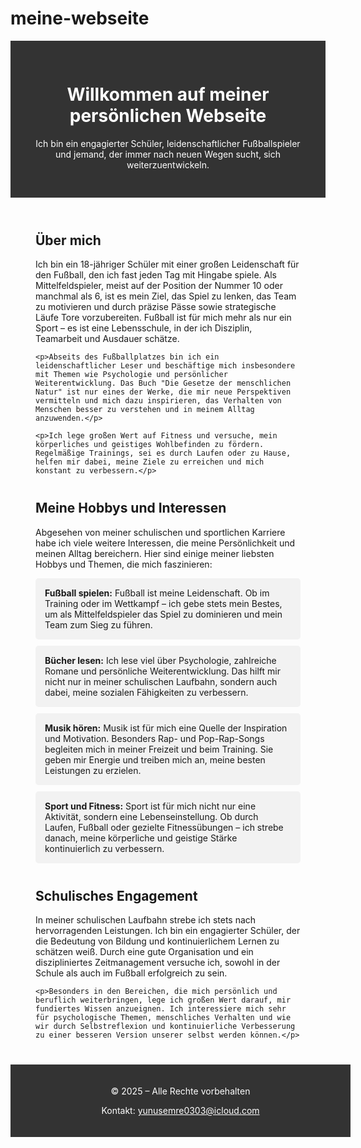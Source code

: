 # meine-webseite

<!DOCTYPE html>
<html lang="de">
<head>
    <meta charset="UTF-8">
    <meta name="viewport" content="width=device-width, initial-scale=1.0">
    <title>Meine Webseite</title>
</head>
<body>

<header style="background-color: #333; color: white; padding: 30px; text-align: center;">
    <h1>Willkommen auf meiner persönlichen Webseite</h1>
    <p>Ich bin ein engagierter Schüler, leidenschaftlicher Fußballspieler und jemand, der immer nach neuen Wegen sucht, sich weiterzuentwickeln.</p>
</header>

<section style="margin: 40px;">
    <h2>Über mich</h2>
    <p>Ich bin ein 18-jähriger Schüler mit einer großen Leidenschaft für den Fußball, den ich fast jeden Tag mit Hingabe spiele. Als Mittelfeldspieler, meist auf der Position der Nummer 10 oder manchmal als 6, ist es mein Ziel, das Spiel zu lenken, das Team zu motivieren und durch präzise Pässe sowie strategische Läufe Tore vorzubereiten. Fußball ist für mich mehr als nur ein Sport – es ist eine Lebensschule, in der ich Disziplin, Teamarbeit und Ausdauer schätze.</p>
    
    <p>Abseits des Fußballplatzes bin ich ein leidenschaftlicher Leser und beschäftige mich insbesondere mit Themen wie Psychologie und persönlicher Weiterentwicklung. Das Buch "Die Gesetze der menschlichen Natur" ist nur eines der Werke, die mir neue Perspektiven vermitteln und mich dazu inspirieren, das Verhalten von Menschen besser zu verstehen und in meinem Alltag anzuwenden.</p>

    <p>Ich lege großen Wert auf Fitness und versuche, mein körperliches und geistiges Wohlbefinden zu fördern. Regelmäßige Trainings, sei es durch Laufen oder zu Hause, helfen mir dabei, meine Ziele zu erreichen und mich konstant zu verbessern.</p>
</section>

<section style="margin: 40px;">
    <h2>Meine Hobbys und Interessen</h2>
    <p>Abgesehen von meiner schulischen und sportlichen Karriere habe ich viele weitere Interessen, die meine Persönlichkeit und meinen Alltag bereichern. Hier sind einige meiner liebsten Hobbys und Themen, die mich faszinieren:</p>
    <ul style="list-style-type: none; padding: 0;">
        <li style="background-color: #f2f2f2; margin: 10px 0; padding: 15px; border-radius: 5px;">
            <strong>Fußball spielen:</strong> Fußball ist meine Leidenschaft. Ob im Training oder im Wettkampf – ich gebe stets mein Bestes, um als Mittelfeldspieler das Spiel zu dominieren und mein Team zum Sieg zu führen.
        </li>
        <li style="background-color: #f2f2f2; margin: 10px 0; padding: 15px; border-radius: 5px;">
            <strong>Bücher lesen:</strong> Ich lese viel über Psychologie, zahlreiche Romane und persönliche Weiterentwicklung. Das hilft mir nicht nur in meiner schulischen Laufbahn, sondern auch dabei, meine sozialen Fähigkeiten zu verbessern.
        </li>
        <li style="background-color: #f2f2f2; margin: 10px 0; padding: 15px; border-radius: 5px;">
            <strong>Musik hören:</strong> Musik ist für mich eine Quelle der Inspiration und Motivation. Besonders Rap- und Pop-Rap-Songs begleiten mich in meiner Freizeit und beim Training. Sie geben mir Energie und treiben mich an, meine besten Leistungen zu erzielen.
        </li>
        <li style="background-color: #f2f2f2; margin: 10px 0; padding: 15px; border-radius: 5px;">
            <strong>Sport und Fitness:</strong> Sport ist für mich nicht nur eine Aktivität, sondern eine Lebenseinstellung. Ob durch Laufen, Fußball oder gezielte Fitnessübungen – ich strebe danach, meine körperliche und geistige Stärke kontinuierlich zu verbessern.
        </li>
    </ul>
</section>

<section style="margin: 40px;">
    <h2>Schulisches Engagement</h2>
    <p>In meiner schulischen Laufbahn strebe ich stets nach hervorragenden Leistungen. Ich bin ein engagierter Schüler, der die Bedeutung von Bildung und kontinuierlichem Lernen zu schätzen weiß. Durch eine gute Organisation und ein diszipliniertes Zeitmanagement versuche ich, sowohl in der Schule als auch im Fußball erfolgreich zu sein.</p>

    <p>Besonders in den Bereichen, die mich persönlich und beruflich weiterbringen, lege ich großen Wert darauf, mir fundiertes Wissen anzueignen. Ich interessiere mich sehr für psychologische Themen, menschliches Verhalten und wie wir durch Selbstreflexion und kontinuierliche Verbesserung zu einer besseren Version unserer selbst werden können.</p>
</section>

<footer style="background-color: #333; color: white; text-align: center; padding: 20px; position: relative; bottom: 0; width: 100%;">
    <p>&copy; 2025 – Alle Rechte vorbehalten</p>
    <p>Kontakt: <a href="mailto:meineemail@example.com" style="color: white;">yunusemre0303@icloud.com</a></p>
</footer>

</body>
</html>

